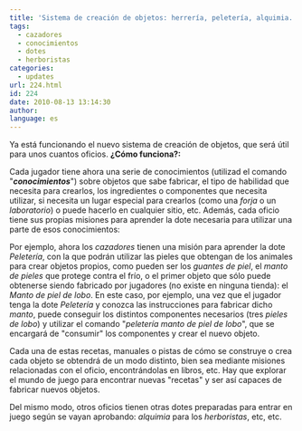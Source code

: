 ```yaml
---
title: 'Sistema de creación de objetos: herrería, peletería, alquimia...'
tags:
  - cazadores
  - conocimientos
  - dotes
  - herboristas
categories:
  - updates
url: 224.html
id: 224
date: 2010-08-13 13:14:30
author:
language: es
---
```

Ya está funcionando el nuevo sistema de creación de objetos, que será útil para unos cuantos oficios. **¿Cómo funciona?:**

Cada jugador tiene ahora una serie de conocimientos (utilizad el comando "**_conocimientos_**") sobre objetos que sabe fabricar, el tipo de habilidad que necesita para crearlos, los ingredientes o componentes que necesita utilizar, si necesita un lugar especial para crearlos (como una _forja_ o un _laboratorio_) o puede hacerlo en cualquier sitio, etc. Además, cada oficio tiene sus propias misiones para aprender la dote necesaria para utilizar una parte de esos conocimientos:

Por ejemplo, ahora los _cazadores_ tienen una misión para aprender la dote _Peletería_, con la que podrán utilizar las pieles que obtengan de los animales para crear objetos propios, como pueden ser los _guantes de piel_, el _manto de pieles_ que protege contra el frío, o el primer objeto que sólo puede obtenerse siendo fabricado por jugadores (no existe en ninguna tienda): el _Manto de piel de lobo_. En este caso, por ejemplo, una vez que el jugador tenga la dote _Peletería_ y conozca las instrucciones para fabricar dicho _manto_, puede conseguir los distintos componentes necesarios (tres _pieles de lobo_) y utilizar el comando "_peletería manto de piel de lobo_", que se encargará de "consumir" los componentes y crear el nuevo objeto.

Cada una de estas recetas, manuales o pistas de cómo se construye o crea cada objeto se obtendrá de un modo distinto, bien sea mediante misiones relacionadas con el oficio, encontrándolas en libros, etc. Hay que explorar el mundo de juego para encontrar nuevas "recetas" y ser así capaces de fabricar nuevos objetos.

Del mismo modo, otros oficios tienen otras dotes preparadas para entrar en juego según se vayan aprobando: _alquimia_ para los _herboristas_, etc, etc.